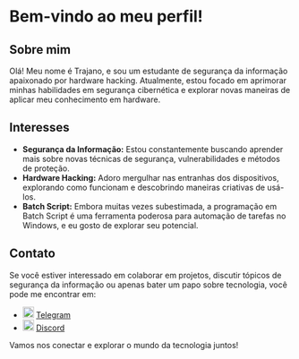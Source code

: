 # Bem-vindo ao meu perfil!

## Sobre mim
Olá! Meu nome é Trajano, e sou um estudante de segurança da informação apaixonado por hardware hacking. Atualmente, estou focado em aprimorar minhas habilidades em segurança cibernética e explorar novas maneiras de aplicar meu conhecimento em hardware.

## Interesses
- **Segurança da Informação:** Estou constantemente buscando aprender mais sobre novas técnicas de segurança, vulnerabilidades e métodos de proteção.
- **Hardware Hacking:** Adoro mergulhar nas entranhas dos dispositivos, explorando como funcionam e descobrindo maneiras criativas de usá-los.
- **Batch Script:** Embora muitas vezes subestimada, a programação em Batch Script é uma ferramenta poderosa para automação de tarefas no Windows, e eu gosto de explorar seu potencial.

## Contato
Se você estiver interessado em colaborar em projetos, discutir tópicos de segurança da informação ou apenas bater um papo sobre tecnologia, você pode me encontrar em:
- <img src="https://upload.wikimedia.org/wikipedia/commons/thumb/8/82/Telegram_logo.svg/512px-Telegram_logo.svg.png" alt="Telegram" width="20"/> [Telegram](https://t.me/trajano1533)
- <img src="https://upload.wikimedia.org/wikipedia/commons/thumb/3/31/Discord-icon-svgrepo-com.svg/640px-Discord-icon-svgrepo-com.svg.png" alt="Discord" width="20"/> [Discord](#)

Vamos nos conectar e explorar o mundo da tecnologia juntos!

